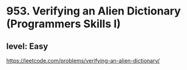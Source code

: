 # 953. Verifying an Alien Dictionary (Programmers Skills I)
## level: Easy

https://leetcode.com/problems/verifying-an-alien-dictionary/

